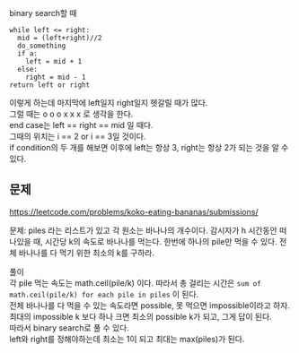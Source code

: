 binary search할 때    
```
while left <= right:
  mid = (left+right)//2
  do_something
  if a:
    left = mid + 1
  else:
    right = mid - 1
return left or right
```
이렇게 하는데 마지막에 left일지 right일지 헷갈릴 때가 많다.    
그럴 때는 o o o x x x 로 생각을 한다.   
end case는 left == right == mid 일 때다.   
그때의 위치는 i == 2 or i == 3일 것이다.   
if condition의 두 개를 해보면 이후에 left는 항상 3, right는 항상 2가 되는 것을 알 수 있다.   


## 문제

https://leetcode.com/problems/koko-eating-bananas/submissions/

문제: piles 라는 리스트가 있고 각 원소는 바나나의 개수이다. 감시자가 h 시간동안 떠나있을 때, 시간당 k의 속도로 바나나를 먹는다. 한번에 하나의 pile만 먹을 수 있다. 전체 바나나를 다 먹기 위한 최소의 k를 구하라.

풀이    
각 pile 먹는 속도는 math.ceil(pile/k) 이다. 따라서 총 걸리는 시간은 `sum of math.ceil(pile/k) for each pile in piles` 이 된다.    
전체 바나나를 다 먹을 수 있는 속도라면 possible, 못 먹으면 impossible이라고 하자.   
최대의 impossible k 보다 하나 크면 최소의 possible k가 되고, 그게 답이 된다.   
따라서 binary search로 풀 수 있다.    
left와 right를 정해야하는데 최소는 1이 되고 최대는 max(piles)가 된다.   
